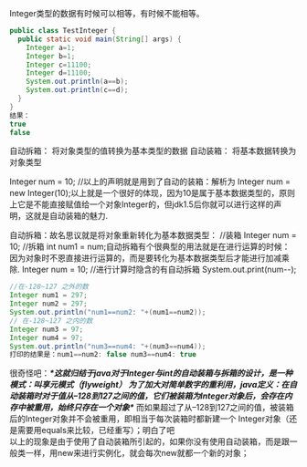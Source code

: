 Integer类型的数据有时候可以相等，有时候不能相等。

```java
public class TestInteger {
  public static void main(String[] args) {
    Integer a=1;
    Integer b=1;
    Integer c=11100;
    Integer d=11100;
    System.out.println(a==b);
    System.out.println(c==d);
  }
}
结果：
true
false
```
自动拆箱：  将对象类型的值转换为基本类型的数据
自动装箱： 将基本数据转换为对象类型

Integer num = 10; 
//以上的声明就是用到了自动的装箱：解析为 
Integer num = new Integer(10);以上就是一个很好的体现，因为10是属于基本数据类型的，原则上它是不能直接赋值给一个对象Integer的，但jdk1.5后你就可以进行这样的声明，这就是自动装箱的魅力.

自动拆箱：故名思议就是将对象重新转化为基本数据类型： 
//装箱 
Integer num = 10; 
//拆箱 
int num1 = num;自动拆箱有个很典型的用法就是在进行运算的时候：因为对象时不恩直接进行运算的，而是要转化为基本数据类型后才能进行加减乘除.
Integer num = 10; 
//进行计算时隐含的有自动拆箱 
System.out.print(num--);

```java
//在-128~127 之外的数 
Integer num1 = 297; 
Integer num2 = 297; 
System.out.println("num1==num2: "+(num1==num2)); 
// 在-128~127 之内的数
Integer num3 = 97;
Integer num4 = 97; 
System.out.println("num3==num4: "+(num3==num4)); 
打印的结果是：num1==num2: false num3==num4: true 
```
很奇怪吧：***\*这就归结于java对于Integer与int的自动装箱与拆箱的设计，是一种模式：叫享元模式（flyweight） 
为了加大对简单数字的重利用，java定义：在自动装箱时对于值从–128到127之间的值，它们被装箱为Integer对象后，会存在内存中被重用，始终只存在一个对象\**** 
而如果超过了从–128到127之间的值，被装箱后的Integer对象并不会被重用，即相当于每次装箱时都新建一个 Integer对象（还是需要用equals来比较，已经重写）；明白了吧  
以上的现象是由于使用了自动装箱所引起的，如果你没有使用自动装箱，而是跟一般类一样，用new来进行实例化，就会每次new就都一个新的对象；